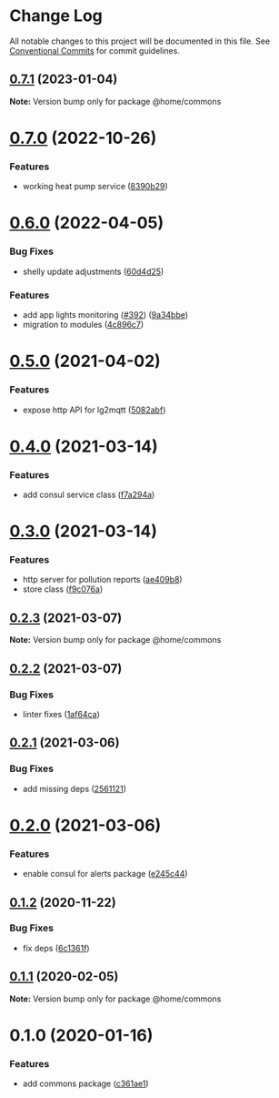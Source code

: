 # Change Log

All notable changes to this project will be documented in this file.
See [Conventional Commits](https://conventionalcommits.org) for commit guidelines.

## [0.7.1](https://github.com/mariusz-kabala/homeAutomation/compare/@home/commons@0.7.0...@home/commons@0.7.1) (2023-01-04)

**Note:** Version bump only for package @home/commons





# [0.7.0](https://github.com/mariusz-kabala/homeAutomation/compare/@home/commons@0.6.0...@home/commons@0.7.0) (2022-10-26)


### Features

* working heat pump service ([8390b29](https://github.com/mariusz-kabala/homeAutomation/commit/8390b295e74c3b63ca44224d0cbb3894fb27462b))





# [0.6.0](https://github.com/mariusz-kabala/homeAutomation/compare/@home/commons@0.5.0...@home/commons@0.6.0) (2022-04-05)


### Bug Fixes

* shelly update adjustments ([60d4d25](https://github.com/mariusz-kabala/homeAutomation/commit/60d4d253ac8d72e4f2752ce54edf287c071d249b))


### Features

* add app lights monitoring ([#392](https://github.com/mariusz-kabala/homeAutomation/issues/392)) ([9a34bbe](https://github.com/mariusz-kabala/homeAutomation/commit/9a34bbe76f2896bf5de009d2d419bd258aecfb6a))
* migration to modules ([4c896c7](https://github.com/mariusz-kabala/homeAutomation/commit/4c896c717bf0123a59caf3e89f96043be72594c2))





# [0.5.0](https://github.com/mariusz-kabala/homeAutomation/compare/@home/commons@0.4.0...@home/commons@0.5.0) (2021-04-02)


### Features

* expose http API for lg2mqtt ([5082abf](https://github.com/mariusz-kabala/homeAutomation/commit/5082abf72b47bc8eadda5b289751f01b301d1855))





# [0.4.0](https://github.com/mariusz-kabala/homeAutomation/compare/@home/commons@0.3.0...@home/commons@0.4.0) (2021-03-14)


### Features

* add consul service class ([f7a294a](https://github.com/mariusz-kabala/homeAutomation/commit/f7a294a297c07b7127099f438a5fa8c5152db132))





# [0.3.0](https://github.com/mariusz-kabala/homeAutomation/compare/@home/commons@0.2.3...@home/commons@0.3.0) (2021-03-14)


### Features

* http server for pollution reports ([ae409b8](https://github.com/mariusz-kabala/homeAutomation/commit/ae409b8e93c82f5791931626da8e574052140d53))
* store class ([f9c076a](https://github.com/mariusz-kabala/homeAutomation/commit/f9c076ace70a4e59bb58a1bc69db05490ab43634))





## [0.2.3](https://github.com/mariusz-kabala/homeAutomation/compare/@home/commons@0.2.2...@home/commons@0.2.3) (2021-03-07)

**Note:** Version bump only for package @home/commons





## [0.2.2](https://github.com/mariusz-kabala/homeAutomation/compare/@home/commons@0.2.1...@home/commons@0.2.2) (2021-03-07)


### Bug Fixes

* linter fixes ([1af64ca](https://github.com/mariusz-kabala/homeAutomation/commit/1af64cabb2e40797838c1a2337fb7c34ac9b4b54))





## [0.2.1](https://github.com/mariusz-kabala/homeAutomation/compare/@home/commons@0.2.0...@home/commons@0.2.1) (2021-03-06)


### Bug Fixes

* add missing deps ([2561121](https://github.com/mariusz-kabala/homeAutomation/commit/25611211509d83b93001160009e56bbc9033a7d9))





# [0.2.0](https://github.com/mariusz-kabala/homeAutomation/compare/@home/commons@0.1.2...@home/commons@0.2.0) (2021-03-06)


### Features

* enable consul for alerts package ([e245c44](https://github.com/mariusz-kabala/homeAutomation/commit/e245c44c21b9a140db017d628170df7a2930f44f))





## [0.1.2](https://github.com/mariusz-kabala/homeAutomation/compare/@home/commons@0.1.1...@home/commons@0.1.2) (2020-11-22)


### Bug Fixes

* fix deps ([6c1361f](https://github.com/mariusz-kabala/homeAutomation/commit/6c1361ff7b01bb85ab4521cb4a83e34429d6fbd6))





## [0.1.1](https://github.com/mariusz-kabala/homeAutomation/compare/@home/commons@0.1.0...@home/commons@0.1.1) (2020-02-05)

**Note:** Version bump only for package @home/commons





# 0.1.0 (2020-01-16)


### Features

* add commons package ([c361ae1](https://github.com/mariusz-kabala/homeAutomation/commit/c361ae14b93a6b2c3c86e4f5f785be2c48fb8e73))
